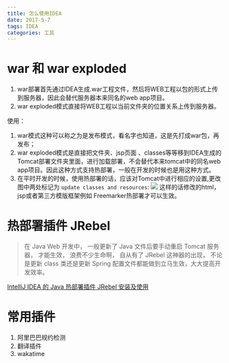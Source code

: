 ```yaml
---
title: 怎么使用IDEA
date: 2017-5-7
tags: IDEA
categories: 工具
---
```

# war 和 war exploded
1. war部署首先通过IDEA生成.war工程文件，然后将WEB工程以包的形式上传到服务器，因此会替代服务器本来同名的web app项目。
2. war exploded模式直接将WEB工程以当前文件夹的位置关系上传到服务器。

<!-- more -->

使用：
1. war模式这种可以称之为是发布模式，看名字也知道，这是先打成war包，再发布；
2. war exploded模式是直接把文件夹、jsp页面 、classes等等移到IDEA生成的Tomcat部署文件夹里面，进行加载部署，不会替代本来tomcat中的同名web app项目。因此这种方式支持热部署，一般在开发的时候也是用这种方式。
3. 在平时开发的时候，使用热部署的话，应该对Tomcat中进行相应的设置,更改图中两处标记为 `update classes and resources`:
![](https://images.morethink.cn/IDEA-update.jpg)
这样的话修改的html，jsp或者第三方模版框架例如 Freemarker热部署才可以生效。

# 热部署插件 JRebel

> 在 Java Web 开发中， 一般更新了 Java 文件后要手动重启 Tomcat 服务器， 才能生效， 浪费不少生命啊， 自从有了 JRebel 这神器的出现， 不论是更新 class 类还是更新 Spring 配置文件都能做到立马生效，大大提高开发效率。

[IntelliJ IDEA 的 Java 热部署插件 JRebel 安装及使用](http://whudoc.qiniudn.com/2016/IntelliJ-IDEA-Tutorial/jrebel-setup.html)

# 常用插件

1. 阿里巴巴规约检测
2. 翻译插件
3. wakatime
